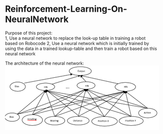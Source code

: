 # Reinforcement-Learning-On-NeuralNetwork  

Purpose of this project:   
1, Use a neural network to replace the look-up table in training a robot based on Robocode 
2, Use a neural network which is initially trained by using the data in a trained lookup-table and then train a robot based on this neural network  

The architecture of the neural network:
![NeuralNet architecture](NeuralNet_architecture.PNG)





